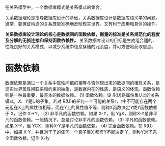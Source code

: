在关系模型中，一个数据库模式是关系模式的集合。

关系数据理论是指导数据库设计的基础，关系数据库设计是数据库语义学的问题。通常，要保证构造的关系既能准确地反映现实世界，又有利于应用和具体的操作。

**关系数据库设计理论的核心是数据间的函数依赖，衡量的标准是关系规范化的程度及分解的无损连接和保持函数依赖性。** 关系数据库设计的目标是生成组合适的、性能良好的关系模式，以减少系统中信息存储的冗余度，并可方便地获取信息。

# 函数依赖
数据依赖是通过一个关系中属性间值的相等与否体现出来的数据间的相互关系，是现实世界属性间联系和约束的抽象，是数据内在的性质，是语义的体现。函数依赖则是一种最重要、最基本的数据依赖。
(1) 函数依赖。设 $R(U)$是属性集U上的关系模式，$X$、$Y$是U的子集。若对 R(U)的任何一个可能的关系r，r中不可能存在两个元组在X上的属性值相等，而在$Y$上的属性值不等，则称X函数决定$Y$或$Y$函数依赖于 X，记作 X→Y。
(2) 非平凡的函数依赖。如果 X-$Y$，但 YgX，则称X-Y是非平凡的函数依赖。一般情况下，总是讨论非平凡的函数依赖。
(3) 平凡的函数依赖。如果 X-Y，但 YCX，则称X-Y是平凡的函数依赖。
(4) 完全函数依赖。在 R(U)中，如果 X-Y，并且对于了的任何一个真子集X 都有Y不能决定 Y，则称Y对了完全函数依赖，记作 X-fy